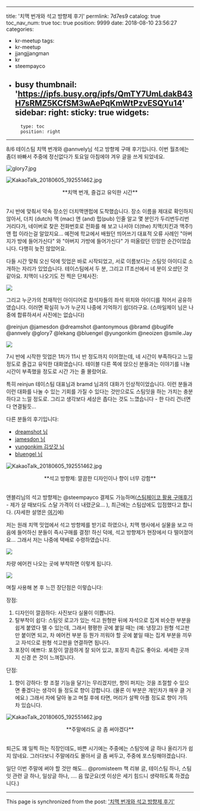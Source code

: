 
---
title: '치맥 번개와 석고 방향제 후기'
permlink: 7d7es9
catalog: true
toc_nav_num: true
toc: true
position: 9999
date: 2018-08-10 23:56:27
categories:
- kr-meetup
tags:
- kr-meetup
- jjangjjangman
- kr
- steempayco
- busy
thumbnail: 'https://ipfs.busy.org/ipfs/QmTY7UmLdakB43H7sRMZ5KCfSM3wAePqKmWtPzvESQYu14'
sidebar:
    right:
        sticky: true
widgets:
    -
        type: toc
        position: right
---


8/6 테이스팀 치맥 번개와 @annvely님 석고 방향제 구매 후기입니다. 이번 월초에는 좀더 바빠서 주중에 정신없다가 토요일 아침에야 겨우 글을 쓰게 되었네요.

![glory7.jpg](https://ipfs.busy.org/ipfs/QmTY7UmLdakB43H7sRMZ5KCfSM3wAePqKmWtPzvESQYu14)


![KakaoTalk_20180605_192551462.jpg](https://cdn.steemitimages.com/DQmUkJwjgJcMKhEXNP1A4yrDrxtkvdkXHiHfJkSSTUvTqnS/KakaoTalk_20180605_192551462.jpg)
<center>
**치맥 번개, 즐겁고 유익한 시간**
</center>
<br>

7시 반에 맞춰서 약속 장소인 더치맥앤펍에 도착했습니다. 장소 이름을 제대로 확인하지 않아서, 더치 (dutch) 맥 (mac) 앤 (and) 펍(pub) 인줄 알고 몇 분인가 두리번두리번거리다가, 네이버로 찾은 전화번호로 전화를 해 보고 나서야 더(the) 치맥(치킨과 맥주!) 앤 펍 이라는걸 알았지요... 예전에 학교에서 배웠던 띄어쓰기 대표적 오류 사례인 "아버지가 방에 들어가신다" 와 "아버지 가방에 들어가신다" 가 떠올랐던 민망한 순간이었습니다. 다행히 늦진 않았어요.

다들 시간 맞춰 오신 덕에 밋업은 바로 시작되었고, 서로 이름보다는 스팀잇 아이디로 소개하는 자리가 있었습니다. 테이스팀에서 두 분, 그리고 IT조선에서 네 분이 오셨던 것 같아요. 치맥이 나오기도 전 찍은 단체사진:

![](https://i.imgur.com/EnogCL0.jpg)
<br>

그리고 누군가의 천재적인 아이디어로 참석자들의 좌석 위치와 아이디를 적어서 공유하였습니다. 이러면 확실히 누가 누군지 나중에 기억하기 쉽더라구요. (스마일제이 님은 나중에 합류하셔서 사진에는 없습니다)

@reinjun @jamesdon @dreamshot @antonymous @bramd @buglife @annvely @glory7 @lekang @bluengel @yungonkim @neoizen @smile.Jay

![](https://i.imgur.com/kAWhatL.jpg)
<br>

7시 반에 시작한 밋업은 1차가 11시 반 정도까지 이어졌는데, 네 시간이 부족하다고 느낄 정도로 즐겁고 유익한 대화였습니다. 테이블 다른 쪽에 앉으신 분들과는 이야기를 나눌 시간이 부족했을 정도로 시간 가는 줄 몰랐어요.

특히 reinjun 테이스팀 대표님과 bramd 님과의 대화가 인상적이었습니다. 이런 분들과 이런 대화를 나눌 수 있는 기회를 가질 수 있다는 것만으로도 스팀잇을 하는 가치는 충분하다고 느낄 정도로. 그리고 생각보다 세상은 좁다는 것도 느꼈습니다 - 한 다리 건너면 다 연결될듯...

다른 분들의 후기입니다:
* [dreamshot 님](https://steemit.com/steem/@dreamshot/5vagjr-8-6)
* [jamesdon 님](https://steemit.com/kr-newbie/@jamesdon/steem)
* [yungonkim 김삿갓 님](https://steemit.com/kr/@yungonkim/3slnth)
* [bluengel 님](https://steemit.com/kr/@bluengel/it-2018-08-06-19-30)



![KakaoTalk_20180605_192551462.jpg](https://cdn.steemitimages.com/DQmUkJwjgJcMKhEXNP1A4yrDrxtkvdkXHiHfJkSSTUvTqnS/KakaoTalk_20180605_192551462.jpg)
<center>
**석고 방향제: 깔끔한 디자인이나 향이 너무 강함**
</center>
<br>

앤블리님의 석고 방향제는 @steempayco 결제도 가능하며([스팀페이코 활용 구매후기](https://steemit.com/kr-series/@glory7/6zbxuv)  - 제가 살 때보다도 스달 가격이 더 내렸군요... ), 최근에는 스팀샵에도 입점했다고 합니다. (자세한 설명은 [여기](https://steemit.com/kr-meetup/@annvely/and-event)에)

저는 원래 치맥 밋업에서 석고 방향제를 받기로 하였으나, 치맥 행사에서 실물을 보고 마음에 들어하신 분들이 즉시구매를 결정! 하신 덕에, 석고 방향제가 현장에서 다 떨어졌어요... 그래서 저는 나중에 택배로 수령하였습니다. 

![](https://i.imgur.com/xwJXJod.jpg)
<br>

차량 에어컨 나오는 곳에 부착하면 이렇게 됩니다.

![](https://i.imgur.com/dXSQ6A8.jpg)
<br>

며칠 사용해 본 후 느낀 장단점은 이렇습니다:

장점: 
1. 디자인이 깔끔하다: 사진보다 실물이 이쁩니다.
2. 탈부착이 쉽다: 스팀잇 로고가 있는 석고 원형판 뒤에 자석으로 집게 비슷한 부분을 쉽게 붙였다 뗄 수 있는데, 그래서 평평한 곳에 붙일 때는 (예: 냉장고) 원형 석고판만 붙이면 되고, 차 에어컨 부분 등 뭔가 끼워야 할 곳에 붙일 때는 집게 부분을 끼우고 자석으로 원형 석고판을 연결하면 됩니다. 
3. 포장이 예쁘다: 포장이 깔끔하게 잘 되어 있고, 포장지 촉감도 좋아요. 세세한 곳까지 신경 쓴 것이 느껴집니다.

단점: 
1. 향이 강하다: 향 조절 기능을 달기는 무리겠지만, 향이 퍼지는 것을 조절할 수 있으면 좋겠다는 생각이 들 정도로 향이 강합니다. (물론 이 부분은 개인차가 매우 클 거에요.) 그래서 차에 달아 놓고 며칠 후에 타면, 머리가 살짝 아플 정도로 향이 가득 차 있습니다. 

![KakaoTalk_20180605_192551462.jpg](https://cdn.steemitimages.com/DQmUkJwjgJcMKhEXNP1A4yrDrxtkvdkXHiHfJkSSTUvTqnS/KakaoTalk_20180605_192551462.jpg)
<center>
**주말에라도 글 좀 써야겠다**
</center>
<br>

퇴근도 꽤 일찍 하는 직장인데도, 바쁜 시기에는 주중에는 스팀잇에 글 하나 올리기가 쉽지 않네요. 그러다보니 주말에라도 몰아서 글 좀 써두고, 주중에 포스팅해야겠습니다.

일단 이번 주말에 써야 할 것만 해도... @promisteem 책 리뷰 글, 테이스팀 하나, 스팀잇 관련 글 하나, 일상글 하나, .... 음 많군요(셋 이상은 세기 힘드니 생략하도록 하겠습니다.)


- - -

This page is synchronized from the post: ['치맥 번개와 석고 방향제 후기'](https://steemit.com/@glory7/7d7es9)
